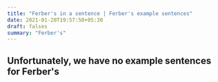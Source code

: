 ```yaml
---
title: "Ferber's in a sentence | Ferber's example sentences"
date: 2021-01-20T19:57:50+05:30
draft: falses
summary: "Ferber's"
---
```

## Unfortunately, we have no example sentences for Ferber's                 
